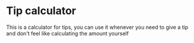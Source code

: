 # Tip calculator
 This is a calculator for tips, you can use it whenever you need to give a tip and don't feel like calculating the amount yourself
